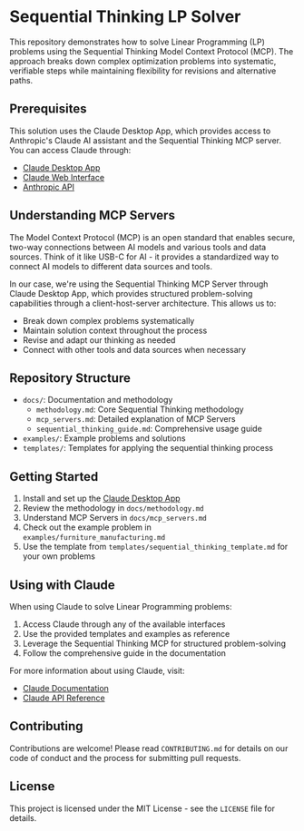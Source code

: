 # Sequential Thinking LP Solver

This repository demonstrates how to solve Linear Programming (LP) problems using the Sequential Thinking Model Context Protocol (MCP). The approach breaks down complex optimization problems into systematic, verifiable steps while maintaining flexibility for revisions and alternative paths.

## Prerequisites

This solution uses the Claude Desktop App, which provides access to Anthropic's Claude AI assistant and the Sequential Thinking MCP server. You can access Claude through:
- [Claude Desktop App](https://anthropic.com/claude)
- [Claude Web Interface](https://claude.ai)
- [Anthropic API](https://docs.anthropic.com/claude/docs)

## Understanding MCP Servers

The Model Context Protocol (MCP) is an open standard that enables secure, two-way connections between AI models and various tools and data sources. Think of it like USB-C for AI - it provides a standardized way to connect AI models to different data sources and tools.

In our case, we're using the Sequential Thinking MCP Server through Claude Desktop App, which provides structured problem-solving capabilities through a client-host-server architecture. This allows us to:
- Break down complex problems systematically
- Maintain solution context throughout the process
- Revise and adapt our thinking as needed
- Connect with other tools and data sources when necessary

## Repository Structure

- `docs/`: Documentation and methodology
  - `methodology.md`: Core Sequential Thinking methodology
  - `mcp_servers.md`: Detailed explanation of MCP Servers
  - `sequential_thinking_guide.md`: Comprehensive usage guide
- `examples/`: Example problems and solutions
- `templates/`: Templates for applying the sequential thinking process

## Getting Started

1. Install and set up the [Claude Desktop App](https://anthropic.com/claude)
2. Review the methodology in `docs/methodology.md`
3. Understand MCP Servers in `docs/mcp_servers.md`
4. Check out the example problem in `examples/furniture_manufacturing.md`
5. Use the template from `templates/sequential_thinking_template.md` for your own problems

## Using with Claude

When using Claude to solve Linear Programming problems:
1. Access Claude through any of the available interfaces
2. Use the provided templates and examples as reference
3. Leverage the Sequential Thinking MCP for structured problem-solving
4. Follow the comprehensive guide in the documentation

For more information about using Claude, visit:
- [Claude Documentation](https://docs.anthropic.com/claude/docs)
- [Claude API Reference](https://docs.anthropic.com/claude/reference/getting-started-with-the-api)

## Contributing

Contributions are welcome! Please read `CONTRIBUTING.md` for details on our code of conduct and the process for submitting pull requests.

## License

This project is licensed under the MIT License - see the `LICENSE` file for details.